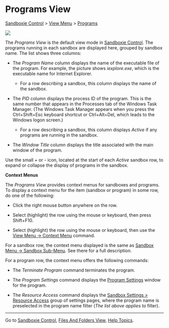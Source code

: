 # Programs View

[Sandboxie Control](SandboxieControl.md) > [View Menu](ViewMenu.md) > [Programs](ViewMenu.md#programs)

![](../Media/MainWindow.png)

The _Programs View_ is the default view mode in [Sandboxie Control](SandboxieControl.md). The programs running in each sandbox are displayed here, grouped by sandbox name. The list shows three columns:

*   The _Program Name_ column displays the name of the executable file of the program. For example, the picture shows _iexplore.exe_, which is the executable name for Internet Explorer.
    *   For a row describing a sandbox, this column displays the name of the sandbox.

*   The _PID_ column displays the process ID of the program. This is the same number that appears in the Processes tab of the Windows Task Manager. (The Windows Task Manager appears when you press the Ctrl+Shift+Esc keyboard shortcut or Ctrl+Alt+Del, which leads to the Windows logon screen.)
    *   For a row describing a sandbox, this column displays _Active_ if any programs are running in the sandbox.

*   The _Window Title_ column displays the title associated with the main window of the program.

Use the small _+_ or _-_ icon, located at the start of each _Active_ sandbox row, to expand or collapse the display of programs in the sandbox.

**Context Menus**

The _Programs View_ provides context menus for sandboxes and programs. To display a context menu for the item (sandbox or program) in some row, do one of the following:

*   Click the right mouse button anywhere on the row.

*   Select (highlight) the row using the mouse or keyboard, then press Shift+F10.

*   Select (highlight) the row using the mouse or keyboard, then use the [View Menu -> Context Menu](ViewMenu.md#context-menu) command.

For a sandbox row, the context menu displayed is the same as [Sandbox Menu -> Sandbox Sub-Menu](SandboxMenu.md#sandbox-sub-menu). See there for a full description.

For a program row, the context menu offers the following commands:

*   The _Terminate Program_ command terminates the program.

*   The _Program Settings_ command displays the [Program Settings](ProgramSettings.md) window for the program.

*   The _Resource Access_ command displays the [Sandbox Settings > Resource Access](ResourceAccessSettings.md) group of settings pages, where the program name is preselected in the program name filter (_The list above applies to_ filter).

* * *

Go to [Sandboxie Control](SandboxieControl.md), [Files And Folders View](FilesAndFoldersView.md), [Help Topics](HelpTopics.md).
